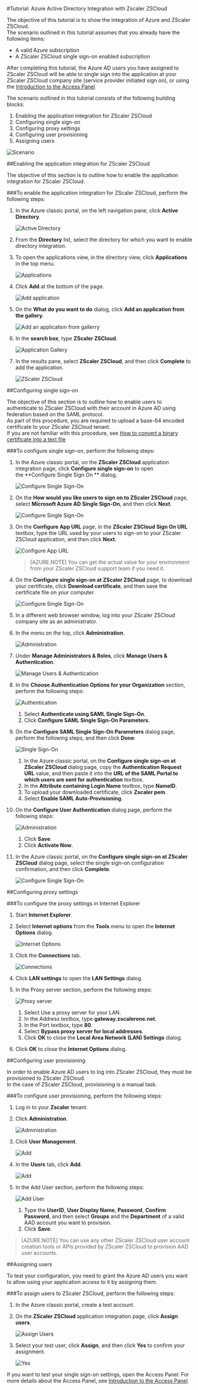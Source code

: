 <properties 
    pageTitle="Tutorial: Azure Active Directory Integration with Zscaler ZSCloud | Microsoft Azure"
    description="Learn how to use Zscaler ZSCloud with Azure Active Directory to enable single sign-on, automated provisioning, and more!." 
    services="active-directory" 
    authors="jeevansd"  
    documentationCenter="na" 
    manager="stevenpo"/>
<tags 
    ms.service="active-directory" 
    ms.devlang="na" 
    ms.topic="article" 
    ms.tgt_pltfrm="na" 
    ms.workload="identity" 
    ms.date="05/25/2016" 
    ms.author="jeedes" />


#Tutorial: Azure Active Directory Integration with Zscaler ZSCloud
  
The objective of this tutorial is to show the integration of Azure and ZScaler ZSCloud.  
The scenario outlined in this tutorial assumes that you already have the following items:

-   A valid Azure subscription
-   A ZScaler ZSCloud single sign-on enabled subscription
  
After completing this tutorial, the Azure AD users you have assigned to ZScaler ZSCloud will be able to single sign into the application at your ZScaler ZSCloud company site (service provider initiated sign on), or using the [Introduction to the Access Panel](active-directory-saas-access-panel-introduction.md)
  
The scenario outlined in this tutorial consists of the following building blocks:

1.  Enabling the application integration for ZScaler ZSCloud
2.  Configuring single sign-on
3.  Configuring proxy settings
4.  Configuring user provisioning
5.  Assigning users

![Scenario](./media/active-directory-saas-zscaler-zscloud-tutorial/IC800275.png "Scenario")

##Enabling the application integration for ZScaler ZSCloud
  
The objective of this section is to outline how to enable the application integration for ZScaler ZSCloud.

###To enable the application integration for ZScaler ZSCloud, perform the following steps:

1.  In the Azure classic portal, on the left navigation pane, click **Active Directory**.

    ![Active Directory](./media/active-directory-saas-zscaler-zscloud-tutorial/IC700993.png "Active Directory")

2.  From the **Directory** list, select the directory for which you want to enable directory integration.

3.  To open the applications view, in the directory view, click **Applications** in the top menu.

    ![Applications](./media/active-directory-saas-zscaler-zscloud-tutorial/IC700994.png "Applications")

4.  Click **Add** at the bottom of the page.

    ![Add application](./media/active-directory-saas-zscaler-zscloud-tutorial/IC749321.png "Add application")

5.  On the **What do you want to do** dialog, click **Add an application from the gallery**.

    ![Add an application from gallerry](./media/active-directory-saas-zscaler-zscloud-tutorial/IC749322.png "Add an application from gallerry")

6.  In the **search box**, type **ZScaler ZSCloud**.

    ![Application Gallery](./media/active-directory-saas-zscaler-zscloud-tutorial/IC800276.png "Application Gallery")

7.  In the results pane, select **ZScaler ZSCloud**, and then click **Complete** to add the application.

    ![ZScaler ZSCloud](./media/active-directory-saas-zscaler-zscloud-tutorial/IC800277.png "ZScaler ZSCloud")

##Configuring single sign-on
  
The objective of this section is to outline how to enable users to authenticate to ZScaler ZSCloud with their account in Azure AD using federation based on the SAML protocol.  
As part of this procedure, you are required to upload a base-64 encoded certificate to your ZScaler ZSCloud tenant.  
If you are not familiar with this procedure, see [How to convert a binary certificate into a text file](http://youtu.be/PlgrzUZ-Y1o)

###To configure single sign-on, perform the following steps:

1.  In the Azure classic portal, on the **ZScaler ZSCloud** application integration page, click **Configure single sign-on** to open the **Configure Single Sign On ** dialog.

    ![Configure Single Sign-On](./media/active-directory-saas-zscaler-zscloud-tutorial/IC800278.png "Configure Single Sign-On")

2.  On the **How would you like users to sign on to ZScaler ZSCloud** page, select **Microsoft Azure AD Single Sign-On**, and then click **Next**.

    ![Configure Single Sign-On](./media/active-directory-saas-zscaler-zscloud-tutorial/IC800279.png "Configure Single Sign-On")

3.  On the **Configure App URL** page, in the **ZScaler ZSCloud Sign On URL** textbox, type the URL used by your users to sign-on to your ZScaler ZSCloud application, and then click **Next**.

    ![Configure App URL](./media/active-directory-saas-zscaler-zscloud-tutorial/IC800280.png "Configure App URL")

    >[AZURE.NOTE] You can get the actual value for your environment from your ZScaler ZSCloud support team if you need it.

4.  On the **Configure single sign-on at ZScaler ZSCloud** page, to download your certificate, click **Download certificate**, and then save the certificate file on your computer.

    ![Configure Single Sign-On](./media/active-directory-saas-zscaler-zscloud-tutorial/IC800281.png "Configure Single Sign-On")

5.  In a different web browser window, log into your ZScaler ZSCloud company site as an administrator.

6.  In the menu on the top, click **Administration**.

    ![Administration](./media/active-directory-saas-zscaler-zscloud-tutorial/IC800206.png "Administration")

7.  Under **Manage Administrators & Roles**, click **Manage Users & Authentication**.

    ![Manage Users & Authentication](./media/active-directory-saas-zscaler-zscloud-tutorial/IC800207.png "Manage Users & Authentication")

8.  In the **Choose Authentication Options for your Organization** section, perform the following steps:

    ![Authentication](./media/active-directory-saas-zscaler-zscloud-tutorial/IC800208.png "Authentication")

    1.  Select **Authenticate using SAML Single Sign-On**.
    2.  Click **Configure SAML Single Sign-On Parameters**.

9.  On the **Configure SAML Single Sign-On Parameters** dialog page, perform the following steps, and then click **Done**:

    ![Single Sign-On](./media/active-directory-saas-zscaler-zscloud-tutorial/IC800209.png "Single Sign-On")

    1.  In the Azure classic portal, on the **Configure single sign-on at ZScaler ZSCloud** dialog page, copy the **Authentication Request URL** value, and then paste it into the **URL of the SAML Portal to which users are sent for authentication** textbox.
    2.  In the **Attribute containing Login Name** textbox, type **NameID**.
    3.  To upload your downloaded certificate, click **Zscaler pem**.
    4.  Select **Enable SAML Auto-Provisioning**.

10. On the **Configure User Authentication** dialog page, perform the following steps:

    ![Administration](./media/active-directory-saas-zscaler-zscloud-tutorial/IC800210.png "Administration")

    1.  Click **Save**.
    2.  Click **Activate Now**.

11. In the Azure classic portal, on the **Configure single sign-on at ZScaler ZSCloud** dialog page, select the single sign-on configuration confirmation, and then click **Complete**.

    ![Configure Single Sign-On](./media/active-directory-saas-zscaler-zscloud-tutorial/IC800282.png "Configure Single Sign-On")

##Configuring proxy settings

###To configure the proxy settings in Internet Explorer

1.  Start **Internet Explorer**.

2.  Select **Internet options** from the **Tools** menu to open the **Internet Options** dialog.

    ![Internet Options](./media/active-directory-saas-zscaler-zscloud-tutorial/IC769492.png "Internet Options")

3.  Click the **Connections** tab.

    ![Connections](./media/active-directory-saas-zscaler-zscloud-tutorial/IC769493.png "Connections")

4.  Click **LAN settings** to open the **LAN Settings** dialog.

5.  In the Proxy server section, perform the following steps:

    ![Proxy server](./media/active-directory-saas-zscaler-zscloud-tutorial/IC769494.png "Proxy server")

    1.  Select Use a proxy server for your LAN.
    2.  In the Address textbox, type **gateway.zscalerone.net**.
    3.  In the Port textbox, type **80**.
    4.  Select **Bypass proxy server for local addresses**.
    5.  Click **OK** to close the **Local Area Network (LAN) Settings** dialog.

6.  Click **OK** to close the **Internet Options** dialog.

##Configuring user provisioning
  
In order to enable Azure AD users to log into ZScaler ZSCloud, they must be provisioned to ZScaler ZSCloud.  
In the case of ZScaler ZSCloud, provisioning is a manual task.

###To configure user provisioning, perform the following steps:

1.  Log in to your **Zscaler** tenant.

2.  Click **Administration**.

    ![Administration](./media/active-directory-saas-zscaler-zscloud-tutorial/IC781035.png "Administration")

3.  Click **User Management**.

    ![Add](./media/active-directory-saas-zscaler-zscloud-tutorial/IC781037.png "Add")

4.  In the **Users** tab, click **Add**.

    ![Add](./media/active-directory-saas-zscaler-zscloud-tutorial/IC781037.png "Add")

5.  In the Add User section, perform the following steps:

    ![Add User](./media/active-directory-saas-zscaler-zscloud-tutorial/IC781038.png "Add User")

    1.  Type the **UserID**, **User Display Name**, **Password**, **Confirm Password**, and then select **Groups** and the **Department** of a valid AAD account you want to provision.
    2.  Click **Save**.

>[AZURE.NOTE] You can use any other ZScaler ZSCloud user account creation tools or APIs provided by ZScaler ZSCloud to provision AAD user accounts.

##Assigning users
  
To test your configuration, you need to grant the Azure AD users you want to allow using your application access to it by assigning them.

###To assign users to ZScaler ZSCloud, perform the following steps:

1.  In the Azure classic portal, create a test account.

2.  On the **ZScaler ZSCloud** application integration page, click **Assign users**.

    ![Assign Users](./media/active-directory-saas-zscaler-zscloud-tutorial/IC800283.png "Assign Users")

3.  Select your test user, click **Assign**, and then click **Yes** to confirm your assignment.

    ![Yes](./media/active-directory-saas-zscaler-zscloud-tutorial/IC767830.png "Yes")
  
If you want to test your single sign-on settings, open the Access Panel. For more details about the Access Panel, see [Introduction to the Access Panel](active-directory-saas-access-panel-introduction.md).